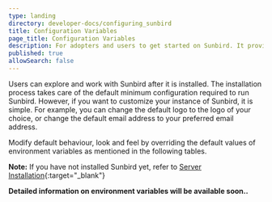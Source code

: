 ```yaml
---
type: landing
directory: developer-docs/configuring_sunbird
title: Configuration Variables
page_title: Configuration Variables
description: For adopters and users to get started on Sunbird. It provides the list of configuration that need to be done to customize the sunbird 
published: true
allowSearch: false
---
```


Users can explore and work with Sunbird after it is installed. The installation process takes care of the default minimum configuration required to run Sunbird. However, if you want to customize your instance of Sunbird, it is simple. For example, you can change the default logo to the logo of your choice, or change the default email address to your preferred email address.

Modify default behaviour, look and feel by overriding the default values of environment variables as mentioned in the following tables.

**Note:** If you have not installed Sunbird yet, refer to [Server Installation](developer-docs/installation/server_installation){:target="_blank"}

**Detailed information on environment variables will be available soon..**

